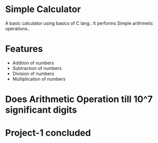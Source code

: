 # Simple Calculator

A basic calculator using basics of C lang..
It performs Simple arithmetic operations..

# Features 
- Addtion of numbers
- Subtraction of numbers
- Division of numbers
- Multiplication of numbers

# Does Arithmetic Operation till 10^7 significant digits

# Project-1 concluded
